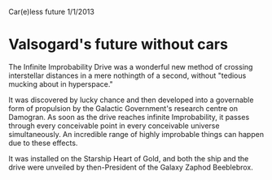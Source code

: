 Car(e)less future
1/1/2013
# Valsogard's future without cars

The Infinite Improbability Drive was a wonderful new method of crossing interstellar 
distances in a mere nothingth of a second, without "tedious mucking about in hyperspace."

It was discovered by lucky chance and then developed into a governable form of propulsion 
by the Galactic Government's research centre on Damogran. As soon as the drive reaches infinite 
Improbability, it passes through every conceivable point in every conceivable universe simultaneously. 
An incredible range of highly improbable things can happen due to these effects.

It was installed on the Starship Heart of Gold, and both the ship and the drive were 
unveiled by then-President of the Galaxy Zaphod Beeblebrox.
